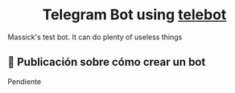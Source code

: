 <h1 align="center">
  Telegram Bot using <a href="https://github.com/mullwar/telebot">telebot</a>
</h1>

Massick's test bot. It can do plenty of useless things

## 🚀 Publicación sobre cómo crear un bot

Pendiente

